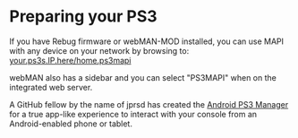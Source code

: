 # Preparing your PS3

If you have Rebug firmware or webMAN-MOD installed, you can use MAPI with any device on your network by browsing to: [your.ps3s.IP.here/home.ps3mapi](https://www.reddit.com/r/ps3homebrew/wiki/mapi)

webMAN also has a sidebar and you can select "PS3MAPI" when on the integrated web server.

A GitHub fellow by the name of jprsd has created the [Android PS3 Manager](https://github.com/jprsd/Android-PS3-Manager) for a true app-like experience to interact with your console from an Android-enabled phone or tablet.


